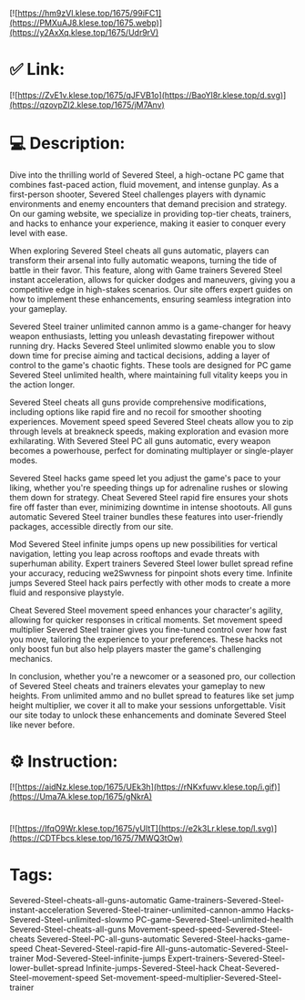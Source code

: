 [![https://hm9zVl.klese.top/1675/99iFC1](https://PMXuAJ8.klese.top/1675.webp)](https://y2AxXq.klese.top/1675/Udr9rV)
# ✅ Link:
[![https://ZvE1v.klese.top/1675/qJFVB1o](https://BaoYl8r.klese.top/d.svg)](https://qzovpZI2.klese.top/1675/jM7Anv)
# 💻 Description:
Dive into the thrilling world of Severed Steel, a high-octane PC game that combines fast-paced action, fluid movement, and intense gunplay. As a first-person shooter, Severed Steel challenges players with dynamic environments and enemy encounters that demand precision and strategy. On our gaming website, we specialize in providing top-tier cheats, trainers, and hacks to enhance your experience, making it easier to conquer every level with ease.



When exploring Severed Steel cheats all guns automatic, players can transform their arsenal into fully automatic weapons, turning the tide of battle in their favor. This feature, along with Game trainers Severed Steel instant acceleration, allows for quicker dodges and maneuvers, giving you a competitive edge in high-stakes scenarios. Our site offers expert guides on how to implement these enhancements, ensuring seamless integration into your gameplay.



Severed Steel trainer unlimited cannon ammo is a game-changer for heavy weapon enthusiasts, letting you unleash devastating firepower without running dry. Hacks Severed Steel unlimited slowmo enable you to slow down time for precise aiming and tactical decisions, adding a layer of control to the game's chaotic fights. These tools are designed for PC game Severed Steel unlimited health, where maintaining full vitality keeps you in the action longer.



Severed Steel cheats all guns provide comprehensive modifications, including options like rapid fire and no recoil for smoother shooting experiences. Movement speed speed Severed Steel cheats allow you to zip through levels at breakneck speeds, making exploration and evasion more exhilarating. With Severed Steel PC all guns automatic, every weapon becomes a powerhouse, perfect for dominating multiplayer or single-player modes.



Severed Steel hacks game speed let you adjust the game's pace to your liking, whether you're speeding things up for adrenaline rushes or slowing them down for strategy. Cheat Severed Steel rapid fire ensures your shots fire off faster than ever, minimizing downtime in intense shootouts. All guns automatic Severed Steel trainer bundles these features into user-friendly packages, accessible directly from our site.



Mod Severed Steel infinite jumps opens up new possibilities for vertical navigation, letting you leap across rooftops and evade threats with superhuman ability. Expert trainers Severed Steel lower bullet spread refine your accuracy, reducing we2Swvness for pinpoint shots every time. Infinite jumps Severed Steel hack pairs perfectly with other mods to create a more fluid and responsive playstyle.



Cheat Severed Steel movement speed enhances your character's agility, allowing for quicker responses in critical moments. Set movement speed multiplier Severed Steel trainer gives you fine-tuned control over how fast you move, tailoring the experience to your preferences. These hacks not only boost fun but also help players master the game's challenging mechanics.



In conclusion, whether you're a newcomer or a seasoned pro, our collection of Severed Steel cheats and trainers elevates your gameplay to new heights. From unlimited ammo and no bullet spread to features like set jump height multiplier, we cover it all to make your sessions unforgettable. Visit our site today to unlock these enhancements and dominate Severed Steel like never before.

# ⚙️ Instruction:
[![https://aidNz.klese.top/1675/UEk3h](https://rNKxfuwv.klese.top/i.gif)](https://Uma7A.klese.top/1675/gNkrA)
#
[![https://IfqO9Wr.klese.top/1675/yUItT](https://e2k3Lr.klese.top/l.svg)](https://CDTFbcs.klese.top/1675/7MWQ3tOw)
# Tags:
Severed-Steel-cheats-all-guns-automatic Game-trainers-Severed-Steel-instant-acceleration Severed-Steel-trainer-unlimited-cannon-ammo Hacks-Severed-Steel-unlimited-slowmo PC-game-Severed-Steel-unlimited-health Severed-Steel-cheats-all-guns Movement-speed-speed-Severed-Steel-cheats Severed-Steel-PC-all-guns-automatic Severed-Steel-hacks-game-speed Cheat-Severed-Steel-rapid-fire All-guns-automatic-Severed-Steel-trainer Mod-Severed-Steel-infinite-jumps Expert-trainers-Severed-Steel-lower-bullet-spread Infinite-jumps-Severed-Steel-hack Cheat-Severed-Steel-movement-speed Set-movement-speed-multiplier-Severed-Steel-trainer






